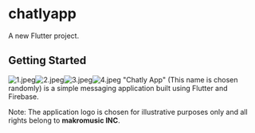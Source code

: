 # chatlyapp

A new Flutter project.

## Getting Started
![1.jpeg](lib%2Fassets%2F1.jpeg)![2.jpeg](lib%2Fassets%2F2.jpeg)![3.jpeg](lib%2Fassets%2F3.jpeg)![4.jpeg](lib%2Fassets%2F4.jpeg)
"Chatly App" (This name is chosen randomly) is a simple messaging application built using Flutter and Firebase.

Note: The application logo is chosen for illustrative purposes only and all rights belong to **makromusic INC**.